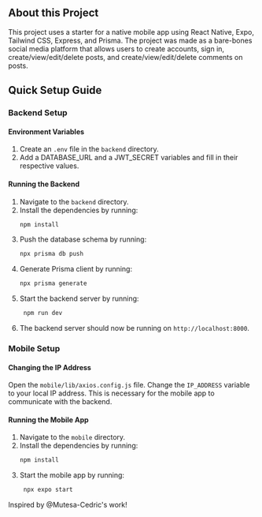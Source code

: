 
## About this Project
This project uses a starter for a native mobile app using React Native, Expo, Tailwind CSS, Express, and Prisma. The project was made as a bare-bones social media platform that allows users to create accounts, sign in, create/view/edit/delete posts, and create/view/edit/delete comments on posts.

## Quick Setup Guide
### Backend Setup

#### Environment Variables
1. Create an `.env` file in the `backend` directory.
2. Add a DATABASE_URL and a JWT_SECRET variables and fill in their respective values.

#### Running the Backend
1. Navigate to the `backend` directory.
2. Install the dependencies by running:
   ```sh
   npm install
   ```
3. Push the database schema by running:
   ```sh
   npx prisma db push
   ```
4. Generate Prisma client by running:
   ```sh
   npx prisma generate
   ```
5. Start the backend server by running:
   ```sh
    npm run dev
    ```
6. The backend server should now be running on `http://localhost:8000`.

### Mobile Setup

#### Changing the IP Address
Open the `mobile/lib/axios.config.js` file.
Change the `IP_ADDRESS` variable to your local IP address. This is necessary for the mobile app to communicate with the backend.

#### Running the Mobile App
1. Navigate to the `mobile` directory.
2. Install the dependencies by running:
   ```sh
   npm install
   ```
3. Start the mobile app by running:
   ```sh
    npx expo start
    ```

Inspired by @Mutesa-Cedric's work!
